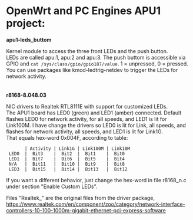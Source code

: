 # OpenWrt and PC Engines APU1 project:

**apu1-leds_buttom**

Kernel module to access the three front LEDs and the push button.\
LEDs are called apu:1, apu:2 and apu:3. The push buttom is accessible via GPIO and `cat /sys/class/gpio/gpio187/value`. 1 = unpressed, 0 = pressed.\
You can use packages like kmod-ledtrig-netdev to trigger the LEDs for network activity.\
\
\
**r8168-8.048.03**

NIC drivers to Realtek RTL8111E with support for customized LEDs.\
The APU1 board has LED0 (green) and LED1 (amber) connected. Default flashes LED0 for network activity, for all speeds, and LED1 is lit for Link100M.
I have change the drivers so LED0 is lit for Link, all speeds, and flashes for network activity, all speeds, and LED1 is lit for Link1G.\
That equals hex-word 0x004F, according to table:
```
       | Activity | Link1G | Link100M | Link10M
 LED0  |  Bit3    |  Bit2  |  Bit1    |  Bit0
 LED1  |  Bit7    |  Bit6  |  Bit5    |  Bit4
 N/A   |  Bit11   |  Bit10 |  Bit9    |  Bit8
 LED3  |  Bit15   |  Bit14 |  Bit13   |  Bit12
```
If you want a different behavior, just change the hex-word in file r8168_n.c under section "Enable Custom LEDs".

Files "Realtek_" are the original files from the driver package, https://www.realtek.com/en/component/zoo/category/network-interface-controllers-10-100-1000m-gigabit-ethernet-pci-express-software
